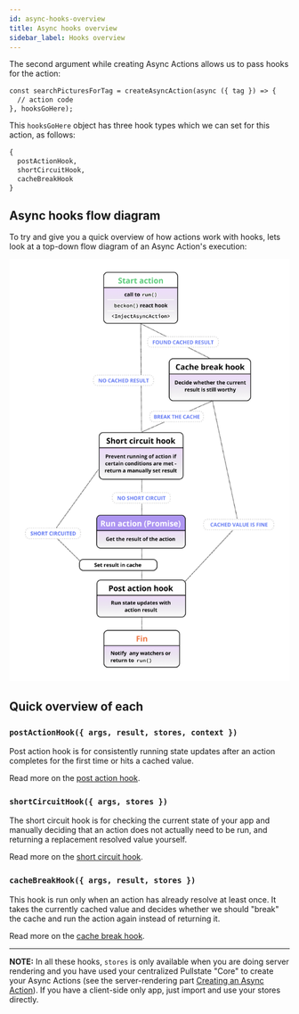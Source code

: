 ```yaml
---
id: async-hooks-overview
title: Async hooks overview
sidebar_label: Hooks overview
---
```


The second argument while creating Async Actions allows us to pass hooks for the action:

```tsx
const searchPicturesForTag = createAsyncAction(async ({ tag }) => {
  // action code
}, hooksGoHere);
```

This `hooksGoHere` object has three hook types which we can set for this action, as follows:

```tsx
{
  postActionHook,
  shortCircuitHook,
  cacheBreakHook
}
```

## Async hooks flow diagram

To try and give you a quick overview of how actions work with hooks, lets look at a top-down flow diagram of an Async Action's execution:

![Async Action hooks in action](assets/async-flow.png)

## Quick overview of each

### `postActionHook({ args, result, stores, context })`

Post action hook is for consistently running state updates after an action completes for the first time or hits a cached value.

Read more on the [post action hook](async-post-action-hook.md).

### `shortCircuitHook({ args, stores })`

The short circuit hook is for checking the current state of your app and manually deciding that an action does not actually need to be run, and returning a replacement resolved value yourself.

Read more on the [short circuit hook](async-short-circuit-hook.md).

### `cacheBreakHook({ args, result, stores })`

This hook is run only when an action has already resolve at least once. It takes the currently cached value and decides whether we should "break" the cache and run the action again instead of returning it.

Read more on the [cache break hook](async-cache-break-hook.md).

---

**NOTE:** In all these hooks, `stores` is only available when you are doing server rendering and you have used your centralized Pullstate "Core" to create your Async Actions (see the server-rendering part [Creating an Async Action](async-actions-creating.md)). If you have a client-side only app, just import and use your stores directly.